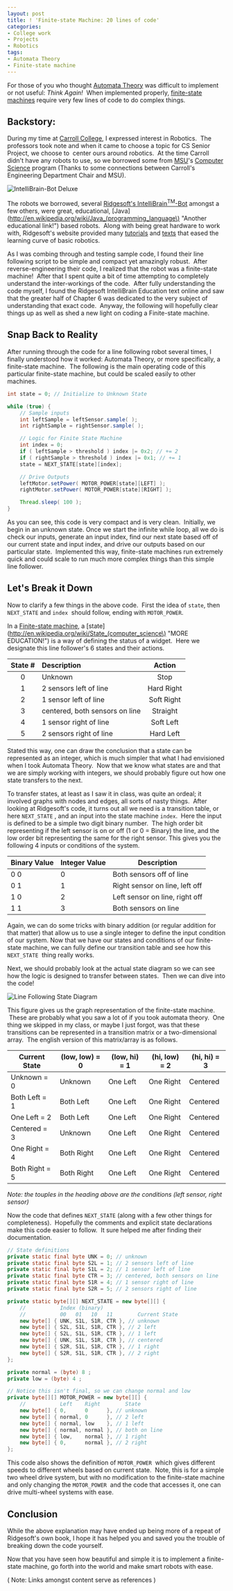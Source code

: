 ```yaml
---
layout: post
title: ! 'Finite-state Machine: 20 lines of code'
categories:
- College work
- Projects
- Robotics
tags:
- Automata Theory
- Finite-state machine
---
```

For those of you who thought [Automata Theory](http://en.wikipedia.org/wiki/Automata_theory "An educational link to the center of the world's knowledge.") was difficult to implement or not useful: *Think Again!*  When implemented properly, [finite-state machines](http://en.wikipedia.org/wiki/Finite-state_machine "So much knowledge!") require very few lines of code to do complex things.

<!--more-->

## Backstory:

During my time at [Carroll College](http://www.carroll.edu/ "Carroll College"), I expressed interest in Robotics.  The professors took note and when it came to choose a topic for CS Senior Project, we choose to  center ours around robotics.  At the time Carroll didn't have any robots to use, so we borrowed some from [MSU](http://www.montana.edu/ "Montana State University")'s [Computer Science](http://www.cs.montana.edu/ "Computer Science Program @ Montana State University") program (Thanks to some connections between Carroll's Engineering Department Chair and MSU).

![IntelliBrain-Bot Deluxe](IntelliBrainBotDeluxe.jpg "IntelliBrain-Bot Deluxe")

The robots we borrowed, several [Ridgesoft's IntelliBrain<sup>TM</sup>-Bot](http://www.ridgesoft.com/intellibrainbot/intellibrainbot.htm "The IntelliBrain Bot!") amongst a few others, were great, educational, [Java](http://en.wikipedia.org/wiki/Java_(programming_language\) "Another educational link!") based robots.  Along with being great hardware to work with, Ridgesoft's website provided many [tutorials](http://www.ridgesoft.com/tutorials.htm "Some good stuff here!") and [texts](http://www.ridgesoft.com/articles/education/ExploringRobotics.htm "The book link is on the picture of the book (don't ask!)") that eased the learning curve of basic robotics.

As I was combing through and testing sample code, I found their line following script to be simple and compact yet amazingly robust.  After reverse-engineering their code, I realized that the robot was a finite-state machine!  After that I spent quite a bit of time attempting to completely understand the inter-workings of the code.  After fully understanding the code myself, I found the Ridgesoft IntelliBrain Education text online and saw that the greater half of Chapter 6 was dedicated to the very subject of understanding that exact code.  Anyway, the following will hopefully clear things up as well as shed a new light on coding a Finite-state machine.

## Snap Back to Reality

After running through the code for a line following robot several times, I finally understood how it worked: Automata Theory, or more specifically, a finite-state machine.  The following is the main operating code of this particular finite-state machine, but could be scaled easily to other machines.

```java
int state = 0; // Initialize to Unknown State

while (true) {
	// Sample inputs
	int leftSample = leftSensor.sample( );
	int rightSample = rightSensor.sample( );

	// Logic for Finite State Machine
	int index = 0;
	if ( leftSample > threshold ) index |= 0x2; // += 2
	if ( rightSample > threshold ) index |= 0x1; // += 1
	state = NEXT_STATE[state][index];

	// Drive Outputs
	leftMotor.setPower( MOTOR_POWER[state][LEFT] );
	rightMotor.setPower( MOTOR_POWER[state][RIGHT] );

	Thread.sleep( 100 );
}
```

As you can see, this code is very compact and is very clean.  Initially, we begin in an unknown state. Once we start the infinite while loop, all we do is check our inputs, generate an input index, find our next state based off of our current state and input index, and drive our outputs based on our particular state.  Implemented this way, finite-state machines run extremely quick and could scale to run much more complex things than this simple line follower.

## Let's Break it Down

Now to clarify a few things in the above code.  First the idea of `state`, then `NEXT_STATE` and `index`  should follow, ending with `MOTOR_POWER`.

In a [Finite-state machine](http://en.wikipedia.org/wiki/Finite_state_machine "So much knowledge to drink up!"), a [state](http://en.wikipedia.org/wiki/State_(computer_science\) "MORE EDUCATION!") is a way of defining the status of a widget.  Here we designate this line follower's 6 states and their actions.

| State # | Description                    | Action     |
|:-------:|:------------------------------ |:----------:|
| 0       | Unknown                        | Stop       |
| 1       | 2 sensors left of line         | Hard Right |
| 2       | 1 sensor left of line          | Soft Right |
| 3       | centered, both sensors on line | Straight   |
| 4       | 1 sensor right of line         | Soft Left  |
| 5       | 2 sensors right of line        | Hard Left  |

Stated this way, one can draw the conclusion that a state can be represented as an integer, which is much simpler that what I had envisioned when I took Automata Theory.  Now that we know what states are and that we are simply working with integers, we should probably figure out how one state transfers to the next.

To transfer states, at least as I saw it in class, was quite an ordeal; it involved graphs with nodes and edges, all sorts of nasty things.  After looking at Ridgesoft's code, it turns out all we need is a transition table, or here `NEXT_STATE` , and an input into the state machine `index`.  Here the input is defined to be a simple two digit binary number.  The high order bit representing if the left sensor is on or off (1 or 0 = Binary) the line, and the low order bit representing the same for the right sensor. This gives you the following 4 inputs or conditions of the system.

| Binary Value | Integer Value | Description                    |
| ------------ | ------------- | ------------------------------ |
| 0 0          | 0             | Both sensors off of line       |
| 0 1          | 1             | Right sensor on line, left off |
| 1 0          | 2             | Left sensor on line, right off |
| 1 1          | 3             | Both sensors on line           |

Again, we can do some tricks with binary addition (or regular addition for that matter) that allow us to use a single integer to define the input condition of our system. Now that we have our states and conditions of our finite-state machine, we can fully define our transition table and see how this `NEXT_STATE`  thing really works.

Next, we should probably look at the actual state diagram so we can see how the logic is designed to transfer between states.  Then we can dive into the code!

![Line Following State Diagram](stateDiagram.png "Line Following State Diagram")

This figure gives us the graph representation of the finite-state machine.  These are probably what you saw a lot of if you took automata theory.  One thing we skipped in my class, or maybe I just forgot, was that these transitions can be represented in a transition matrix or a two-dimensional array.  The english version of this matrix/array is as follows.

| Current State  | (low, low) = 0 | (low, hi) = 1 | (hi, low) = 2 | (hi, hi) = 3 |
| -------------- | -------------- | ------------- | ------------- | ------------ |
| Unknown = 0    | Unknown        | One Left      | One Right     | Centered     |
| Both Left = 1  | Both Left      | One Left      | One Right     | Centered     |
| One Left = 2   | Both Left      | One Left      | One Right     | Centered     |
| Centered = 3   | Unknown        | One Left      | One Right     | Centered     |
| One Right = 4  | Both Right     | One Left      | One Right     | Centered     |
| Both Right = 5 | Both Right     | One Left      | One Right     | Centered     |

*Note: the touples in the heading above are the conditions (left sensor, right sensor)*

Now the code that defines `NEXT_STATE` (along with a few other things for completeness).  Hopefully the comments and explicit state declarations make this code easier to follow.  It sure helped me after finding their documentation.

```java
// State definitions
private static final byte UNK = 0; // unknown
private static final byte S2L = 1; // 2 sensors left of line
private static final byte S1L = 2; // 1 sensor left of line
private static final byte CTR = 3; // centered, both sensors on line
private static final byte S1R = 4; // 1 sensor right of line
private static final byte S2R = 5; // 2 sensors right of line

private static byte[][] NEXT_STATE = new byte[][] {
	//           Index (binary)
	//           00   01   10   11        Current State
	new byte[] { UNK, S1L, S1R, CTR }, // unknown
	new byte[] { S2L, S1L, S1R, CTR }, // 2 left
	new byte[] { S2L, S1L, S1R, CTR }, // 1 left
	new byte[] { UNK, S1L, S1R, CTR }, // centered
	new byte[] { S2R, S1L, S1R, CTR }, // 1 right
	new byte[] { S2R, S1L, S1R, CTR }, // 2 right
};

private normal = (byte) 8 ;
private low = (byte) 4 ;

// Notice this isn't final, so we can change normal and low
private byte[][] MOTOR_POWER = new byte[][] {
	//           Left    Right        State
	new byte[] { 0,      0      }, // unknown
	new byte[] { normal, 0      }, // 2 left
	new byte[] { normal, low    }, // 1 left
	new byte[] { normal, normal }, // both on line
	new byte[] { low,    normal }, // 1 right
	new byte[] { 0,      normal }, // 2 right
};
```

This code also shows the definition of `MOTOR_POWER`  which gives different speeds to different wheels based on current state.  Note, this is for a simple two wheel drive system, but with no modification to the finite-state machine and only changing the `MOTOR_POWER`  and the code that accesses it, one can drive multi-wheel systems with ease.

## Conclusion

While the above explanation may have ended up being more of a repeat of Ridgesoft's own book, I hope it has helped you and saved you the trouble of breaking down the code yourself.

Now that you have seen how beautiful and simple it is to implement a finite-state machine, go forth into the world and make smart robots with ease.

( Note: Links amongst content serve as references )
